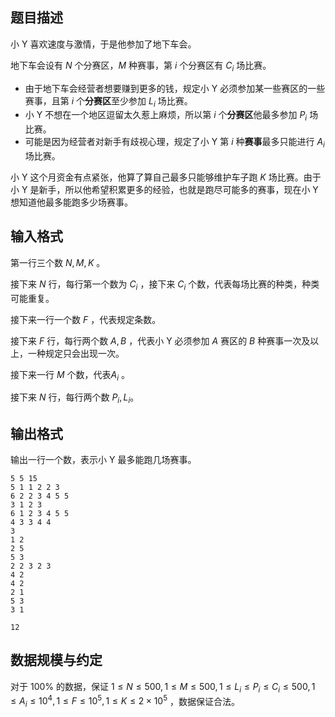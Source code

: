 ## 题目描述

小 Y 喜欢速度与激情，于是他参加了地下车会。

地下车会设有 $N$ 个分赛区，$M$ 种赛事，第 $i$ 个分赛区有 $C_i$ 场比赛。

- 由于地下车会经营者想要赚到更多的钱，规定小 Y 必须参加某一些赛区的一些赛事，且第 $i$ 个**分赛区**至少参加 $L_i$ 场比赛。
- 小 Y 不想在一个地区逗留太久惹上麻烦，所以第 $i$ 个**分赛区**他最多参加 $P_i$ 场比赛。
- 可能是因为经营者对新手有歧视心理，规定了小 Y 第 $i$ 种**赛事**最多只能进行 $A_i$ 场比赛。

小 Y 这个月资金有点紧张，他算了算自己最多只能够维护车子跑 $K$ 场比赛。由于小 Y 是新手，所以他希望积累更多的经验，也就是跑尽可能多的赛事，现在小 Y 想知道他最多能跑多少场赛事。

## 输入格式

第一行三个数 $N,M,K$ 。

接下来 $N$ 行，每行第一个数为 $C_i$ ，接下来 $C_i$ 个数，代表每场比赛的种类，种类可能重复。

接下来一行一个数 $F$ ，代表规定条数。

接下来 $F$ 行，每行两个数 $A,B$ ，代表小 Y 必须参加 $A$ 赛区的 $B$ 种赛事一次及以上，一种规定只会出现一次。

接下来一行 $M$ 个数，代表$A_i$ 。

接下来 $N$ 行，每行两个数 $P_i,L_i$。

## 输出格式

输出一行一个数，表示小 Y 最多能跑几场赛事。

```input1
5 5 15
5 1 1 2 2 3
6 2 2 3 4 5 5
3 1 2 3
6 1 2 3 4 5 5
4 3 3 4 4
3
1 2
2 5
5 3
2 2 3 2 3
4 2
4 2
2 1
5 3
3 1
```

```output1
12
```

## 数据规模与约定

对于 $100\%$ 的数据，保证 $1\le N \le 500 , 1\le M \le 500 , 1 \le L_i \le P_i \le C_i \le 500 , 1\le A_i\le 10^4, 1\le F \le 10^5 , 1\le K\le 2\times 10^5$ ，数据保证合法。
